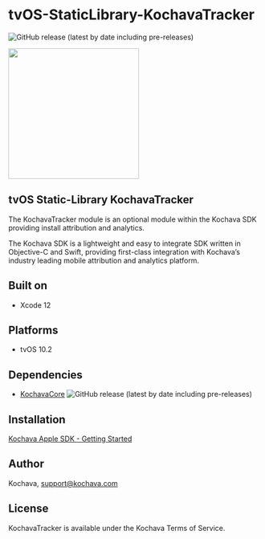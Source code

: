 # tvOS-StaticLibrary-KochavaTracker

![GitHub release (latest by date including pre-releases)](https://img.shields.io/github/v/release/kochava/tvOS-StaticLibrary-KochavaTracker?include_prereleases)

<img src="https://storage.googleapis.com/kochava-web/2016/07/Kochava-horizontal-black-800x154.png" width="260" />

## tvOS Static-Library KochavaTracker

The KochavaTracker module is an optional module within the Kochava SDK providing install attribution and analytics.

The Kochava SDK is a lightweight and easy to integrate SDK written in Objective-C and Swift, providing first-class integration with Kochava’s industry leading mobile attribution and analytics platform.

## Built on

* Xcode 12

## Platforms

* tvOS 10.2

## Dependencies

* [KochavaCore](https://github.com/Kochava/tvOS-StaticLibrary-KochavaCore) 
![GitHub release (latest by date including pre-releases)](https://img.shields.io/github/v/release/kochava/tvOS-StaticLibrary-KochavaCore?include_prereleases)

## Installation

[Kochava Apple SDK - Getting Started](https://support.kochava.com/sdk-integration/sdk-kochavatracker-ios)

## Author

Kochava, support@kochava.com

## License

KochavaTracker is available under the Kochava Terms of Service.
